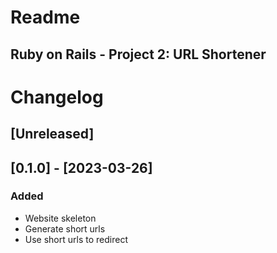 # Readme

## Ruby on Rails - Project 2: URL Shortener

# Changelog

## [Unreleased]

## [0.1.0] - [2023-03-26]

### Added

- Website skeleton
- Generate short urls
- Use short urls to redirect
